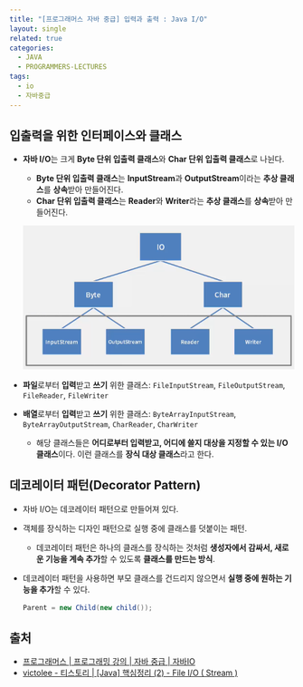 ```yaml
---
title: "[프로그래머스 자바 중급] 입력과 출력 : Java I/O"
layout: single
related: true
categories:
  - JAVA
  - PROGRAMMERS-LECTURES
tags:
  - io
  - 자바중급
---
```


## 입출력을 위한 인터페이스와 클래스
- **자바 I/O**는 크게 **Byte 단위 입출력 클래스**와 **Char 단위 입출력 클래스**로 나뉜다.
  - **Byte 단위 입출력 클래스**는 **InputStream**과 **OutputStream**이라는 **추상 클래스**를 **상속**받아 만들어진다. 
  - **Char 단위 입출력 클래스**는 **Reader**와 **Writer**라는 **추상 클래스**를 **상속**받아 만들어진다.

  ![java i/o 클래스](/assets/images/java/io_class.png)


- **파일**로부터 **입력**받고 **쓰기** 위한 클래스: `FileInputStream`, `FileOutputStream`, `FileReader`, `FileWriter`
- **배열**로부터 **입력**받고 **쓰기** 위한 클래스: `ByteArrayInputStream`, `ByteArrayOutputStream`, `CharReader`, `CharWriter`
  - 해당 클래스들은 **어디로부터 입력받고, 어디에 쓸지 대상을 지정할 수 있는 I/O 클래스**이다. 이런 클래스를 **장식 대상 클래스**라고 한다.

## 데코레이터 패턴(Decorator Pattern)
- 자바 I/O는 데코레이터 패턴으로 만들어져 있다.
- 객체를 장식하는 디자인 패턴으로 실행 중에 클래스를 덧붙이는 패턴.
  - 데코레이터 패턴은 하나의 클래스를 장식하는 것처럼 **생성자에서 감싸서, 새로운 기능을 계속 추가**할 수 있도록 **클래스를 만드는 방식**.
- 데코레이터 패턴을 사용하면 부모 클래스를 건드리지 않으면서 **실행 중에 원하는 기능을 추가**할 수 있다.

  ```java
  Parent = new Child(new child());
  ```
  
## 출처
- [프로그래머스 \| 프로그래밍 강의 \| 자바 중급 \| 자바IO](https://programmers.co.kr/learn/courses/9/lessons/266#note)
- [victolee - 티스토리 \| [Java] 핵심정리 (2) - File I/O ( Stream )](https://victorydntmd.tistory.com/134)
